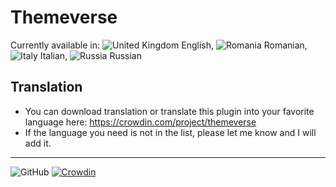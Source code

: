 # Themeverse
Currently available in: 
![United Kingdom](https://raw.githubusercontent.com/stevenrskelton/flag-icon/master/png/16/country-4x3/gb.png "United Kingdom") English, 
![Romania](https://raw.githubusercontent.com/stevenrskelton/flag-icon/master/png/16/country-4x3/ro.png "Romania") Romanian, 
![Italy](https://raw.githubusercontent.com/stevenrskelton/flag-icon/master/png/16/country-4x3/it.png "Italy") Italian,
![Russia](https://raw.githubusercontent.com/stevenrskelton/flag-icon/master/png/16/country-4x3/ru.png "Russia") Russian

## Translation
* You can download translation or translate this plugin into your favorite language here: https://crowdin.com/project/themeverse
* If the language you need is not in the list, please let me know and I will add it.
---

![GitHub](https://img.shields.io/github/license/danuthintariu/Dark_mode)
[![Crowdin](https://badges.crowdin.net/themeverse/localized.svg)](https://crowdin.com/project/themeverse)
